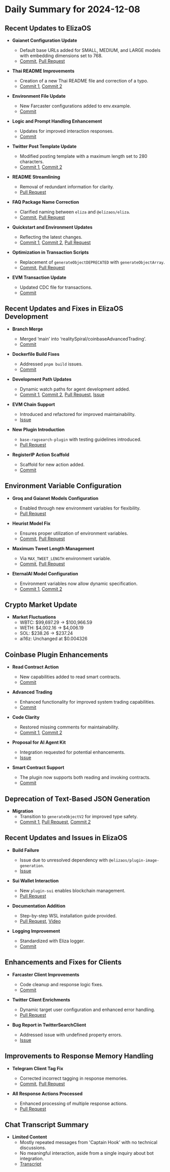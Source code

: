 # Daily Summary for 2024-12-08

## Recent Updates to ElizaOS
- **Gaianet Configuration Update**
  - Default base URLs added for SMALL, MEDIUM, and LARGE models with embedding dimensions set to 768.
  - [Commit](https://github.com/elizaOS/eliza/commit/dfe4eff9e411f73178896bbeaf7f4ab6499291df), [Pull Request](https://github.com/elizaOS/eliza/pull/915)

- **Thai README Improvements**
  - Creation of a new Thai README file and correction of a typo.
  - [Commit 1](https://github.com/elizaOS/eliza/commit/172ae81c6040f49f4def85716e7415b6ce5a1cee), [Commit 2](https://github.com/elizaOS/eliza/commit/13e7e30a5c0a5f860b9645b1d148a3dd11c8295f)

- **Environment File Update**
  - New Farcaster configurations added to env.example.
  - [Commit](https://github.com/elizaOS/eliza/commit/af6cd4134064c479c762ceb154900e86a0461b5e)

- **Logic and Prompt Handling Enhancement**
  - Updates for improved interaction responses.
  - [Commit](https://github.com/elizaOS/eliza/commit/ab377ee9fdddfa099dee1409c959c1d7db2396c3)

- **Twitter Post Template Update**
  - Modified posting template with a maximum length set to 280 characters.
  - [Commit 1](https://github.com/elizaOS/eliza/commit/28090ed5c23e597358d139e7b00165a39d4321e7), [Commit 2](https://github.com/elizaOS/eliza/commit/ab320b00414dfdf7d8e7e5fe9c8b98247ffc34d0)

- **README Streamlining**
  - Removal of redundant information for clarity.
  - [Pull Request](https://github.com/elizaOS/eliza/pull/919)

- **FAQ Package Name Correction**
  - Clarified naming between `eliza` and `@elizaos/eliza`.
  - [Commit](https://github.com/elizaOS/eliza/commit/d34867035fb248a0119613d107a3a6672e4ceb5b), [Pull Request](https://github.com/elizaOS/eliza/pull/937)

- **Quickstart and Environment Updates**
  - Reflecting the latest changes.
  - [Commit 1](https://github.com/elizaOS/eliza/commit/051323f3a550b697c3ea3212023da35b191d3287), [Commit 2](https://github.com/elizaOS/eliza/commit/113d820b918bcbf73db5ec332c401ff84d7e9a62), [Pull Request](https://github.com/elizaOS/eliza/pull/932)

- **Optimization in Transaction Scripts**
  - Replacement of `generateObjectDEPRECATED` with `generateObjectArray`.
  - [Commit](https://github.com/elizaOS/eliza/commit/e508f8d72a6187302886be0ba2097307434f227b), [Pull Request](https://github.com/elizaOS/eliza/pull/929)

- **EVM Transaction Update**
  - Updated CDC file for transactions.
  - [Commit](https://github.com/elizaOS/eliza/commit/600cc10f47895b99941c485dbe8f56c547ce6da3)

## Recent Updates and Fixes in ElizaOS Development
- **Branch Merge**
  - Merged ‘main’ into ‘realitySpiral/coinbaseAdvancedTrading’.
  - [Commit](https://github.com/elizaOS/eliza/commit/f5e95d75c9a072a0424536cc0d7d0ac92d292801)

- **Dockerfile Build Fixes**
  - Addressed `pnpm build` issues.
  - [Commit](https://github.com/elizaOS/eliza/commit/16f04998963120a5fe17cdfe25949b164cf5b7a8)

- **Development Path Updates**
  - Dynamic watch paths for agent development added.
  - [Commit 1](https://github.com/elizaOS/eliza/commit/31143ae364fdbfa34c8cfd0e486b5e44a411041a), [Commit 2](https://github.com/elizaOS/eliza/commit/9e5e4b1627d64b2724e7c61e967a12a79c404ce4), [Pull Request](https://github.com/elizaOS/eliza/pull/931), [Issue](https://github.com/elizaOS/eliza/issues/930)

- **EVM Chain Support**
  - Introduced and refactored for improved maintainability.
  - [Issue](https://github.com/elizaOS/eliza/issues/947)

- **New Plugin Introduction**
  - `base-ragsearch-plugin` with testing guidelines introduced.
  - [Pull Request](https://github.com/elizaOS/eliza/pull/944)

- **RegisterIP Action Scaffold**
  - Scaffold for new action added.
  - [Commit](https://github.com/elizaOS/eliza/commit/b7ae3c0d03eff184a1bad8e2813f8122215198e4)

## Environment Variable Configuration
- **Groq and Gaianet Models Configuration**
  - Enabled through new environment variables for flexibility.
  - [Pull Request](https://github.com/elizaOS/eliza/pull/910)

- **Heurist Model Fix**
  - Ensures proper utilization of environment variables.
  - [Commit](https://github.com/elizaOS/eliza/commit/447cab072955f286c6f054cd444e122e06e4f2eb), [Pull Request](https://github.com/elizaOS/eliza/pull/924)

- **Maximum Tweet Length Management**
  - Via `MAX_TWEET_LENGTH` environment variable.
  - [Commit](https://github.com/elizaOS/eliza/commit/b92dfc378ce4c0b8c3c56c092695ab807c27dd71), [Pull Request](https://github.com/elizaOS/eliza/pull/912)

- **EternalAI Model Configuration**
  - Environment variables now allow dynamic specification.
  - [Commit 1](https://github.com/elizaOS/eliza/commit/a538d567ddce63f4622dcf2f3526e372e0990222), [Commit 2](https://github.com/elizaOS/eliza/commit/2474c6014c22ef88efe06fb2e9ab49411d531c0f)

## Crypto Market Update
- **Market Fluctuations**
  - WBTC: $99,697.29 → $100,966.59
  - WETH: $4,002.16 → $4,006.19
  - SOL: $238.26 → $237.24
  - ai16z: Unchanged at $0.004326

## Coinbase Plugin Enhancements
- **Read Contract Action**
  - New capabilities added to read smart contracts.
  - [Commit](https://github.com/elizaOS/eliza/commit/bd532a15b57d0543f8a465382b0c44ae3bf0dd61)

- **Advanced Trading**
  - Enhanced functionality for improved system trading capabilities.
  - [Commit](https://github.com/elizaOS/eliza/commit/5a2994e0b32969da0f80d839bcdca7a2227b92ef)

- **Code Clarity**
  - Restored missing comments for maintainability.
  - [Commit 1](https://github.com/elizaOS/eliza/commit/5b07e03f2dc218d3c911dec53e937cbdf960cc84), [Commit 2](https://github.com/elizaOS/eliza/commit/e4f257558b863054b115c7a1d92d607466ad31a8)

- **Proposal for AI Agent Kit**
  - Integration requested for potential enhancements.
  - [Issue](https://github.com/elizaOS/eliza/issues/916)

- **Smart Contract Support**
  - The plugin now supports both reading and invoking contracts.
  - [Commit](https://github.com/elizaOS/eliza/commit/a26bf199d29038b7bc0a31eaf61e59ba1521384d)

## Deprecation of Text-Based JSON Generation
- **Migration**
  - Transition to `generateObjectV2` for improved type safety.
  - [Commit 1](https://github.com/elizaOS/eliza/commit/1525a80ef79ce6205d5ea4f106fe4c5ad9434366), [Pull Request](https://github.com/elizaOS/eliza/pull/920), [Commit 2](https://github.com/elizaOS/eliza/commit/75a46555174e8433d066285eeab9cd3ceee9f17c)

## Recent Updates and Issues in ElizaOS
- **Build Failure**
  - Issue due to unresolved dependency with `@elizaos/plugin-image-generation`.
  - [Issue](https://github.com/elizaOS/eliza/issues/917)

- **Sui Wallet Interaction**
  - New `plugin-sui` enables blockchain management.
  - [Pull Request](https://github.com/elizaOS/eliza/pull/934)

- **Documentation Addition**
  - Step-by-step WSL installation guide provided.
  - [Pull Request](https://github.com/elizaOS/eliza/pull/946), [Video](https://www.youtube.com/watch?v=ArptLpQiKfI)

- **Logging Improvement**
  - Standardized with Eliza logger.
  - [Commit](https://github.com/elizaOS/eliza/commit/03cae9687fbbaba63e7e17fb0a2b90e0bb591ea4)

## Enhancements and Fixes for Clients
- **Farcaster Client Improvements**
  - Code cleanup and response logic fixes.
  - [Commit](https://github.com/elizaOS/eliza/commit/24ff695f176c4ddfa49a6a9b01b231459e3fb52d)

- **Twitter Client Enrichments**
  - Dynamic target user configuration and enhanced error handling.
  - [Pull Request](https://github.com/elizaOS/eliza/pull/913)

- **Bug Report in TwitterSearchClient**
  - Addressed issue with undefined property errors.
  - [Issue](https://github.com/elizaOS/eliza/issues/943)

## Improvements to Response Memory Handling
- **Telegram Client Tag Fix**
  - Corrected incorrect tagging in response memories.
  - [Commit](https://github.com/elizaOS/eliza/commit/d0dfa9652a3c1651afe44a879951b305337c01b3), [Pull Request](https://github.com/elizaOS/eliza/pull/948)

- **All Response Actions Processed**
  - Enhanced processing of multiple response actions.
  - [Pull Request](https://github.com/elizaOS/eliza/pull/940)

## Chat Transcript Summary
- **Limited Content**
  - Mostly repeated messages from 'Captain Hook' with no technical discussions.
  - No meaningful interaction, aside from a single inquiry about bot integration.
  - [Transcript](https://discord.com/channels/1253563208833433701/1326603270893867064)
